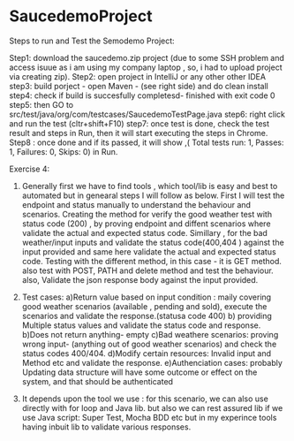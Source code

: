 # SaucedemoProject

Steps to run and Test the Semodemo Project:

Step1: download the saucedemo.zip project (due to some SSH problem and access isuue as i am using my company laptop , so, i had to upload project via creating zip).
Step2: open project in IntelliJ or any other other IDEA
step3: build porject - open Maven - (see right side) and do clean install
step4: check if build is succesfully completesd- finished with exit code 0
step5: then GO to src/test/java/org/com/testcases/SaucedemoTestPage.java 
step6: right click and run the test (cltr+shift+F10)
step7: once test is done, check the test result and steps in Run, then it will start executing the steps in Chrome.
Step8 : once done and if its passed, it will show ,( Total tests run: 1, Passes: 1, Failures: 0, Skips: 0) in Run.


Exercise 4:

1) Generally first we have to find tools , which tool/lib is easy and best to automated but in genearal steps I will follow as below.
First I will test the endpoint and status manually to understand the behaviour and scenarios. 
Creating the method for verify the good weather test with status code (200) , by proving endpoint and diffent scenarios where validate the actual and expected status code.
Simillary , for the bad weather/input inputs and validate the status code(400,404 ) against the input provided and same here validate the actual and expected status code.
Testing with the different method, in this case - it is GET method. also test with POST, PATH and delete method and test the behaviour.
also, Validate the json response body against the input provided.





2) Test cases:
a)Return value based on input condition : maily covering good weather scenarios (available , pending and sold), execute the scenarios and validate the response.(statusa code 400)
b) providing Multiple status values and validate the status code and response.
b)Does not return anything- empty
c)Bad weathere scenarios: proving wrong input- (anything out of good weather scenarios) and check the status codes 400/404.
d)Modify certain resources: Invalid input and Method etc and validate the response.
e)Authenciation cases: probably Updating data structure will have some outcome or effect on the system, and that should be authenticated

3) It depends upon the tool we use :
for this scenario, we can also use directly with for loop and Java lib. 
but also we can rest assured lib 
if we use Java script: Super Test, Mocha BDD etc but in my experince tools having inbuit lib to validate various responses.
